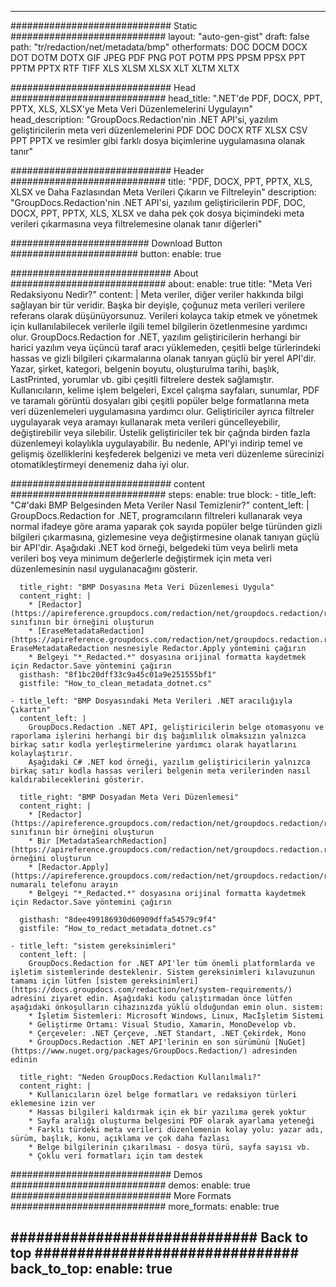 
---
############################# Static ############################
layout: "auto-gen-gist" 
draft: false
path: "tr/redaction/net/metadata/bmp"
otherformats: DOC DOCM DOCX DOT DOTM DOTX GIF JPEG PDF PNG POT POTM PPS PPSM PPSX PPT PPTM PPTX RTF TIFF XLS XLSM XLSX XLT XLTM XLTX  

############################# Head ############################
head_title: ".NET'de PDF, DOCX, PPT, PPTX, XLS, XLSX'ye Meta Veri Düzenlemelerini Uygulayın"
head_description: "GroupDocs.Redaction'nin .NET API'si, yazılım geliştiricilerin meta veri düzenlemelerini PDF DOC DOCX RTF XLSX CSV PPT PPTX ve resimler gibi farklı dosya biçimlerine uygulamasına olanak tanır"

############################# Header ############################
title: "PDF, DOCX, PPT, PPTX, XLS, XLSX ve Daha Fazlasından Meta Verileri Çıkarın ve Filtreleyin"
description: "GroupDocs.Redaction'nin .NET API'si, yazılım geliştiricilerin PDF, DOC, DOCX, PPT, PPTX, XLS, XLSX ve daha pek çok dosya biçimindeki meta verileri çıkarmasına veya filtrelemesine olanak tanır diğerleri"

######################### Download Button #######################
button:
    enable: true

############################# About ############################
about:
    enable: true
    title: "Meta Veri Redaksiyonu Nedir?"
    content: |
        Meta veriler, diğer veriler hakkında bilgi sağlayan bir tür veridir. Başka bir deyişle, çoğunuz meta verileri verilere referans olarak düşünüyorsunuz. Verileri kolayca takip etmek ve yönetmek için kullanılabilecek verilerle ilgili temel bilgilerin özetlenmesine yardımcı olur. GroupDocs.Redaction for .NET, yazılım geliştiricilerin herhangi bir harici yazılım veya üçüncü taraf aracı yüklemeden, çeşitli belge türlerindeki hassas ve gizli bilgileri çıkarmalarına olanak tanıyan güçlü bir yerel API'dir. Yazar, şirket, kategori, belgenin boyutu, oluşturulma tarihi, başlık, LastPrinted, yorumlar vb. gibi çeşitli filtrelere destek sağlamıştır. Kullanıcıların, kelime işlem belgeleri, Excel çalışma sayfaları, sunumlar, PDF ve taramalı görüntü dosyaları gibi çeşitli popüler belge formatlarına meta veri düzenlemeleri uygulamasına yardımcı olur. Geliştiriciler ayrıca filtreler uygulayarak veya aramayı kullanarak meta verileri güncelleyebilir, değiştirebilir veya silebilir. Üstelik geliştiriciler tek bir çağrıda birden fazla düzenlemeyi kolaylıkla uygulayabilir. Bu nedenle, API'yi indirip temel ve gelişmiş özelliklerini keşfederek belgenizi ve meta veri düzenleme sürecinizi otomatikleştirmeyi denemeniz daha iyi olur.

############################# content ############################
steps:
    enable: true
    block:
    - title_left: "C#'daki BMP Belgesinden Meta Veriler Nasıl Temizlenir?"
      content_left: |
        GroupDocs.Redaction for .NET, programcıların filtreleri kullanarak veya normal ifadeye göre arama yaparak çok sayıda popüler belge türünden gizli bilgileri çıkarmasına, gizlemesine veya değiştirmesine olanak tanıyan güçlü bir API'dir.
        Aşağıdaki .NET kod örneği, belgedeki tüm veya belirli meta verileri boş veya minimum değerlerle değiştirmek için meta veri düzenlemesinin nasıl uygulanacağını gösterir.

      title_right: "BMP Dosyasına Meta Veri Düzenlemesi Uygula"
      content_right: |
        * [Redactor](https://apireference.groupdocs.com/redaction/net/groupdocs.redaction/redactor) sınıfının bir örneğini oluşturun
        * [EraseMetadataRedaction](https://apireference.groupdocs.com/redaction/net/groupdocs.redaction.redactions/erasemetadataredaction) EraseMetadataRedaction nesnesiyle Redactor.Apply yöntemini çağırın
        * Belgeyi "*_Redacted.*" dosyasına orijinal formatta kaydetmek için Redactor.Save yöntemini çağırın        
      gisthash: "8f1bc20dff33c9a45c01a9e251555bf1"
      gistfile: "How_to_clean_metadata_dotnet.cs"

    - title_left: "BMP Dosyasındaki Meta Verileri .NET aracılığıyla Çıkartın"
      content_left: |
        GroupDocs.Redaction .NET API, geliştiricilerin belge otomasyonu ve raporlama işlerini herhangi bir dış bağımlılık olmaksızın yalnızca birkaç satır kodla yerleştirmelerine yardımcı olarak hayatlarını kolaylaştırır.
        Aşağıdaki C# .NET kod örneği, yazılım geliştiricilerin yalnızca birkaç satır kodla hassas verileri belgenin meta verilerinden nasıl kaldırabileceklerini gösterir.
        
      title_right: "BMP Dosyadan Meta Veri Düzenlemesi"
      content_right: |
        * [Redactor](https://apireference.groupdocs.com/redaction/net/groupdocs.redaction/redactor) sınıfının bir örneğini oluşturun
        * Bir [MetadataSearchRedaction](https://apireference.groupdocs.com/redaction/net/groupdocs.redaction.redactions/metadatasearchredaction) örneğini oluşturun
        * [Redactor.Apply](https://apireference.groupdocs.com/redaction/net/groupdocs.redaction/redactor/methods/apply/index) numaralı telefonu arayın 
        * Belgeyi "*_Redacted.*" dosyasına orijinal formatta kaydetmek için Redactor.Save yöntemini çağırın
        
      gisthash: "8dee499186930d60909dffa54579c9f4"
      gistfile: "How_to_redact_metadata_dotnet.cs"

    - title_left: "sistem gereksinimleri"
      content_left: |
        GroupDocs.Redaction for .NET API'ler tüm önemli platformlarda ve işletim sistemlerinde desteklenir. Sistem gereksinimleri kılavuzunun tamamı için lütfen [sistem gereksinimleri](https://docs.groupdocs.com/redaction/net/system-requirements/) adresini ziyaret edin. Aşağıdaki kodu çalıştırmadan önce lütfen aşağıdaki önkoşulların cihazınızda yüklü olduğundan emin olun. sistem:
        * İşletim Sistemleri: Microsoft Windows, Linux, Macİşletim Sistemi
        * Geliştirme Ortamı: Visual Studio, Xamarin, MonoDevelop vb.
        * Çerçeveler: .NET Çerçeve, .NET Standart, .NET Çekirdek, Mono
        * GroupDocs.Redaction .NET API'lerinin en son sürümünü [NuGet](https://www.nuget.org/packages/GroupDocs.Redaction/) adresinden edinin
        
      title_right: "Neden GroupDocs.Redaction Kullanılmalı?"
      content_right: |
        * Kullanıcıların özel belge formatları ve redaksiyon türleri eklemesine izin ver
        * Hassas bilgileri kaldırmak için ek bir yazılıma gerek yoktur
        * Sayfa aralığı oluşturma belgesini PDF olarak ayarlama yeteneği
        * Farklı türdeki meta verileri düzenlemenin kolay yolu: yazar adı, sürüm, başlık, konu, açıklama ve çok daha fazlası
        * Belge bilgilerinin çıkarılması - dosya türü, sayfa sayısı vb.
        * Çoklu veri formatları için tam destek

############################# Demos ############################
demos:
    enable: true
############################# More Formats ############################
more_formats:
    enable: true

############################# Back to top ###############################
back_to_top:
    enable: true
---